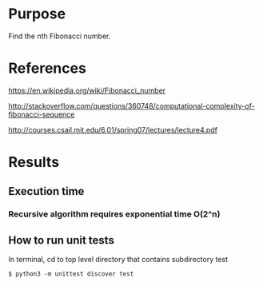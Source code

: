# Purpose
Find the nth Fibonacci number.

# References
<https://en.wikipedia.org/wiki/Fibonacci_number>

<http://stackoverflow.com/questions/360748/computational-complexity-of-fibonacci-sequence>

<http://courses.csail.mit.edu/6.01/spring07/lectures/lecture4.pdf>

# Results

## Execution time
### Recursive algorithm requires exponential time O(2^n)

## How to run unit tests
In terminal, cd to top level directory that contains subdirectory test

    $ python3 -m unittest discover test

